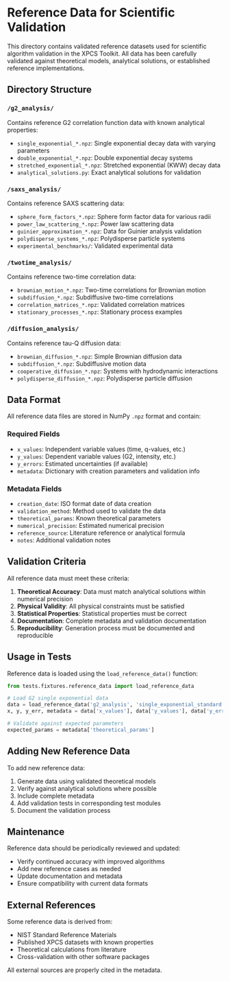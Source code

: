 # Reference Data for Scientific Validation

This directory contains validated reference datasets used for scientific algorithm validation in the XPCS Toolkit. All data has been carefully validated against theoretical models, analytical solutions, or established reference implementations.

## Directory Structure

### `/g2_analysis/`
Contains reference G2 correlation function data with known analytical properties:
- `single_exponential_*.npz`: Single exponential decay data with varying parameters
- `double_exponential_*.npz`: Double exponential decay systems
- `stretched_exponential_*.npz`: Stretched exponential (KWW) decay data
- `analytical_solutions.py`: Exact analytical solutions for validation

### `/saxs_analysis/`
Contains reference SAXS scattering data:
- `sphere_form_factors_*.npz`: Sphere form factor data for various radii
- `power_law_scattering_*.npz`: Power law scattering data
- `guinier_approximation_*.npz`: Data for Guinier analysis validation
- `polydisperse_systems_*.npz`: Polydisperse particle systems
- `experimental_benchmarks/`: Validated experimental data

### `/twotime_analysis/`
Contains reference two-time correlation data:
- `brownian_motion_*.npz`: Two-time correlations for Brownian motion
- `subdiffusion_*.npz`: Subdiffusive two-time correlations  
- `correlation_matrices_*.npz`: Validated correlation matrices
- `stationary_processes_*.npz`: Stationary process examples

### `/diffusion_analysis/`
Contains reference tau-Q diffusion data:
- `brownian_diffusion_*.npz`: Simple Brownian diffusion data
- `subdiffusion_*.npz`: Subdiffusive motion data
- `cooperative_diffusion_*.npz`: Systems with hydrodynamic interactions
- `polydisperse_diffusion_*.npz`: Polydisperse particle diffusion

## Data Format

All reference data files are stored in NumPy `.npz` format and contain:

### Required Fields
- `x_values`: Independent variable values (time, q-values, etc.)
- `y_values`: Dependent variable values (G2, intensity, etc.)
- `y_errors`: Estimated uncertainties (if available)
- `metadata`: Dictionary with creation parameters and validation info

### Metadata Fields
- `creation_date`: ISO format date of data creation
- `validation_method`: Method used to validate the data
- `theoretical_params`: Known theoretical parameters
- `numerical_precision`: Estimated numerical precision
- `reference_source`: Literature reference or analytical formula
- `notes`: Additional validation notes

## Validation Criteria

All reference data must meet these criteria:

1. **Theoretical Accuracy**: Data must match analytical solutions within numerical precision
2. **Physical Validity**: All physical constraints must be satisfied
3. **Statistical Properties**: Statistical properties must be correct
4. **Documentation**: Complete metadata and validation documentation
5. **Reproducibility**: Generation process must be documented and reproducible

## Usage in Tests

Reference data is loaded using the `load_reference_data()` function:

```python
from tests.fixtures.reference_data import load_reference_data

# Load G2 single exponential data
data = load_reference_data('g2_analysis', 'single_exponential_standard')
x, y, y_err, metadata = data['x_values'], data['y_values'], data['y_errors'], data['metadata']

# Validate against expected parameters
expected_params = metadata['theoretical_params']
```

## Adding New Reference Data

To add new reference data:

1. Generate data using validated theoretical models
2. Verify against analytical solutions where possible
3. Include complete metadata
4. Add validation tests in corresponding test modules
5. Document the validation process

## Maintenance

Reference data should be periodically reviewed and updated:
- Verify continued accuracy with improved algorithms
- Add new reference cases as needed
- Update documentation and metadata
- Ensure compatibility with current data formats

## External References

Some reference data is derived from:
- NIST Standard Reference Materials
- Published XPCS datasets with known properties
- Theoretical calculations from literature
- Cross-validation with other software packages

All external sources are properly cited in the metadata.